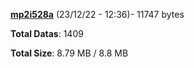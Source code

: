 [**mp2i528a**](/data/mp2i528a.txt) (23/12/22 - 12:36)- 11747 bytes

**Total Datas**: 1409

**Total Size**: 8.79 MB / 8.8 MB